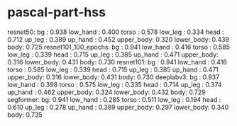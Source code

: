 # pascal-part-hss

resnet50: bg : 0.938          low_hand : 0.400        torso : 0.578   low_leg : 0.334         head : 0.712    up_leg : 0.389          up_hand : 0.452         upper_body: 0.320       lower_body: 0.439       body: 0.725
resnet101_100_epochs: bg : 0.941          low_hand : 0.416        torso : 0.585   low_leg : 0.339         head : 0.715    up_leg : 0.385          up_hand : 0.471         upper_body: 0.316       lower_body: 0.431       body: 0.730 
resnet101: bg : 0.941          low_hand : 0.416        torso : 0.585   low_leg : 0.339         head : 0.715    up_leg : 0.385          up_hand : 0.471         upper_body: 0.316       lower_body: 0.431       body: 0.730
deeplabv3: bg : 0.937          low_hand : 0.398        torso : 0.575   low_leg : 0.335         head : 0.714    up_leg : 0.374          up_hand : 0.462         upper_body: 0.324       lower_body: 0.432       body: 0.729 
segformer: bg: 0.941          low_hand : 0.285        torso : 0.511   low_leg : 0.194         head : 0.610    up_leg : 0.278          up_hand : 0.389         upper_body: 0.297       lower_body: 0.340       body: 0.735